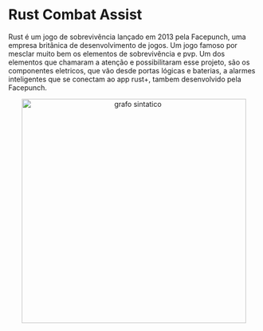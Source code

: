 # Rust Combat Assist

Rust é um jogo de sobrevivência lançado em 2013 pela 
Facepunch, uma empresa britânica de desenvolvimento de jogos.
Um jogo famoso por mesclar muito bem os elementos de sobrevivência
e pvp. Um dos elementos que chamaram a atenção e possibilitaram
esse projeto, são os componentes eletricos, que vão desde portas lógicas
e baterias, a alarmes inteligentes que se conectam ao app
rust+, tambem desenvolvido pela Facepunch.
<p align="center">
  <img src="[https://i.imgur.com/SYg5BsV.png](https://forum.alkad.org/attachments/the_electric_anniversary_1-png.5110/)" width="450" alt="grafo sintatico">
</p>
